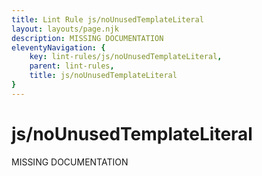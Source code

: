 ```yaml
---
title: Lint Rule js/noUnusedTemplateLiteral
layout: layouts/page.njk
description: MISSING DOCUMENTATION
eleventyNavigation: {
	key: lint-rules/js/noUnusedTemplateLiteral,
	parent: lint-rules,
	title: js/noUnusedTemplateLiteral
}
---
```


# js/noUnusedTemplateLiteral

MISSING DOCUMENTATION
